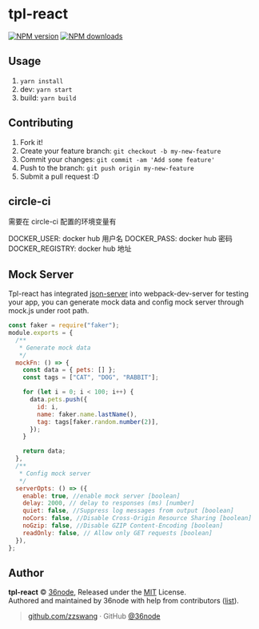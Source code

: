 # tpl-react

[![NPM version](https://img.shields.io/npm/v/tpl-react.svg?style=flat)](https://npmjs.com/package/tpl-react)
[![NPM downloads](https://img.shields.io/npm/dm/tpl-react.svg?style=flat)](https://npmjs.com/package/tpl-react)

## Usage

1.  `yarn install`
2.  dev: `yarn start`
3.  build: `yarn build`

## Contributing

1.  Fork it!
2.  Create your feature branch: `git checkout -b my-new-feature`
3.  Commit your changes: `git commit -am 'Add some feature'`
4.  Push to the branch: `git push origin my-new-feature`
5.  Submit a pull request :D

## circle-ci

需要在 circle-ci 配置的环境变量有

DOCKER_USER: docker hub 用户名
DOCKER_PASS: docker hub 密码
DOCKER_REGISTRY: docker hub 地址

## Mock Server

Tpl-react has integrated [json-server](https://github.com/typicode/json-server) into webpack-dev-server for testing your app, you can generate mock data and config mock server through mock.js under root path.

```js
const faker = require("faker");
module.exports = {
  /**
   * Generate mock data
   */
  mockFn: () => {
    const data = { pets: [] };
    const tags = ["CAT", "DOG", "RABBIT"];

    for (let i = 0; i < 100; i++) {
      data.pets.push({
        id: i,
        name: faker.name.lastName(),
        tag: tags[faker.random.number(2)],
      });
    }

    return data;
  },
  /**
   * Config mock server
   */
  serverOpts: () => ({
    enable: true, //enable mock server [boolean]
    delay: 2000, // delay to responses (ms) [number]
    quiet: false, //Suppress log messages from output [boolean]
    noCors: false, //Disable Cross-Origin Resource Sharing [boolean]
    noGzip: false, //Disable GZIP Content-Encoding [boolean]
    readOnly: false, // Allow only GET requests [boolean]
  }),
};
```

## Author

**tpl-react** © [36node](https://github.com/36node), Released under the [MIT](./LICENSE) License.<br>
Authored and maintained by 36node with help from contributors ([list](https://github.com/36node/tpl-react/contributors)).

> [github.com/zzswang](https://github.com/zzswang) · GitHub [@36node](https://github.com/36node)

